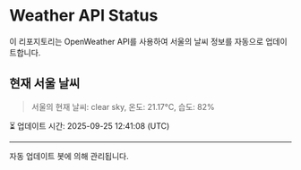 
# Weather API Status

이 리포지토리는 OpenWeather API를 사용하여 서울의 날씨 정보를 자동으로 업데이트합니다.

## 현재 서울 날씨
> 서울의 현재 날씨: clear sky, 온도: 21.17°C, 습도: 82%

⏳ 업데이트 시간: 2025-09-25 12:41:08 (UTC)

---
자동 업데이트 봇에 의해 관리됩니다.
